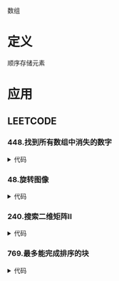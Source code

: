 数组

# 定义 #
顺序存储元素

# 应用 #
## LEETCODE ##
### 448.找到所有数组中消失的数字 ###
<details>
<summary>代码</summary>
<pre>
<code>
</code>
</pre>
</details>

### 48.旋转图像 ###
<details>
<summary>代码</summary>
<pre>
<code>
</code>
</pre>
</details>

### 240.搜索二维矩阵II ###
<details>
<summary>代码</summary>
<pre>
<code>
</code>
</pre>
</details>

### 769.最多能完成排序的块 ###
<details>
<summary>代码</summary>
<pre>
<code>
</code>
</pre>
</details>